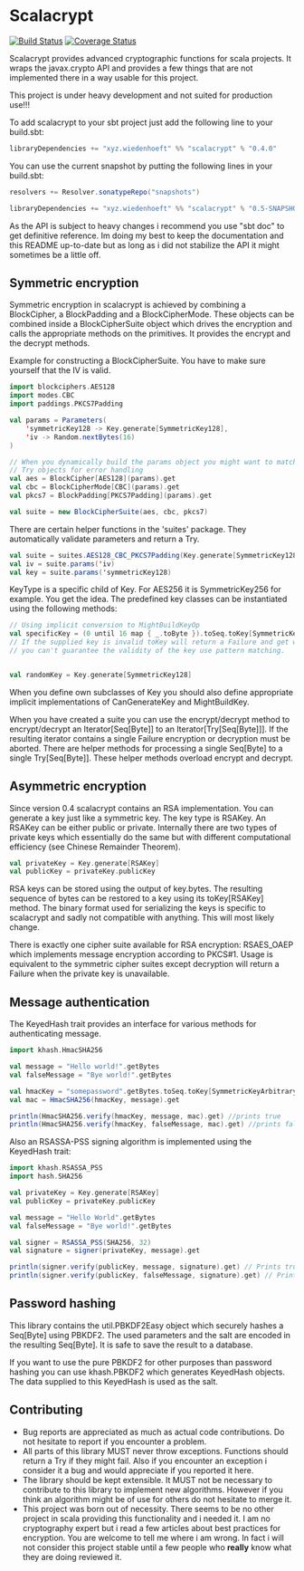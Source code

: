 Scalacrypt
==========

[![Build Status](https://travis-ci.org/Richard-W/scalacrypt.svg?branch=master)](https://travis-ci.org/Richard-W/scalacrypt)
[![Coverage Status](https://coveralls.io/repos/Richard-W/scalacrypt/badge.svg)](https://coveralls.io/r/Richard-W/scalacrypt)

Scalacrypt provides advanced cryptographic functions for scala projects. It wraps the
javax.crypto API and provides a few things that are not implemented there in a way
usable for this project.

This project is under heavy development and not suited for production use!!!

To add scalacrypt to your sbt project just add the following line to your build.sbt:

```scala
libraryDependencies += "xyz.wiedenhoeft" %% "scalacrypt" % "0.4.0"
```

You can use the current snapshot by putting the following lines in your build.sbt:

```scala
resolvers += Resolver.sonatypeRepo("snapshots")

libraryDependencies += "xyz.wiedenhoeft" %% "scalacrypt" % "0.5-SNAPSHOT"
```

As the API is subject to heavy changes i recommend you use "sbt doc" to get definitive reference.
Im doing my best to keep the documentation and this README up-to-date but as long as i did not
stabilize the API it might sometimes be a little off.

Symmetric encryption
--------------------

Symmetric encryption in scalacrypt is achieved by combining a BlockCipher, a BlockPadding and a BlockCipherMode.
These objects can be combined inside a BlockCipherSuite object which drives the encryption and calls the appropriate
methods on the primitives. It provides the encrypt and the decrypt methods.

Example for constructing a BlockCipherSuite. You have to make sure yourself that the IV is valid.
```scala
import blockciphers.AES128
import modes.CBC
import paddings.PKCS7Padding

val params = Parameters(
	'symmetricKey128 -> Key.generate[SymmetricKey128],
	'iv -> Random.nextBytes(16)
)

// When you dynamically build the params object you might want to match the
// Try objects for error handling
val aes = BlockCipher[AES128](params).get
val cbc = BlockCipherMode[CBC](params).get
val pkcs7 = BlockPadding[PKCS7Padding](params).get

val suite = new BlockCipherSuite(aes, cbc, pkcs7)
```

There are certain helper functions in the 'suites' package. They automatically validate parameters and return a Try.

```scala
val suite = suites.AES128_CBC_PKCS7Padding(Key.generate[SymmetricKey128], None).get
val iv = suite.params('iv)
val key = suite.params('symmetricKey128)
```

KeyType is a specific child of Key. For AES256 it is SymmetricKey256 for example.
You get the idea. The predefined key classes can be instantiated using the following
methods:

```scala
// Using implicit conversion to MightBuildKeyOp
val specificKey = (0 until 16 map { _.toByte }).toSeq.toKey[SymmetricKey128].get
// If the supplied key is invalid toKey will return a Failure and get will throw. When
// you can't guarantee the validity of the key use pattern matching.


val randomKey = Key.generate[SymmetricKey128]
```

When you define own subclasses of Key you should also define appropriate implicit implementations of CanGenerateKey
and MightBuildKey.

When you have created a suite you can use the encrypt/decrypt method to encrypt/decrypt an Iterator[Seq[Byte]] to an Iterator[Try[Seq[Byte]]].
If the resulting iterator contains a single Failure encryption or decryption must be aborted. There are helper methods for processing a single
Seq[Byte] to a single Try[Seq[Byte]]. These helper methods overload encrypt and decrypt.

Asymmetric encryption
---------------------

Since version 0.4 scalacrypt contains an RSA implementation. You can generate a key just like a symmetric key.
The key type is RSAKey. An RSAKey can be either public or private. Internally there are two types of private keys
which essentially do the same but with different computational efficiency (see Chinese Remainder Theorem).

```scala
val privateKey = Key.generate[RSAKey]
val publicKey = privateKey.publicKey
```

RSA keys can be stored using the output of key.bytes. The resulting sequence of bytes can be restored to a key
using its toKey[RSAKey] method. The binary format used for serializing the keys is specific to scalacrypt and
sadly not compatible with anything. This will most likely change.

There is exactly one cipher suite available for RSA encryption: RSAES\_OAEP which implements message encryption
according to PKCS#1. Usage is equivalent to the symmetric cipher suites except decryption will return a Failure
when the private key is unavailable.

Message authentication
----------------------

The KeyedHash trait provides an interface for various methods for authenticating message.

```scala
import khash.HmacSHA256

val message = "Hello world!".getBytes
val falseMessage = "Bye world!".getBytes

val hmacKey = "somepassword".getBytes.toSeq.toKey[SymmetricKeyArbitrary].get
val mac = HmacSHA256(hmacKey, message).get

println(HmacSHA256.verify(hmacKey, message, mac).get) //prints true
println(HmacSHA256.verify(hmacKey, falseMessage, mac).get) //prints false
```

Also an RSASSA-PSS signing algorithm is implemented using the KeyedHash trait:

```scala
import khash.RSASSA_PSS
import hash.SHA256

val privateKey = Key.generate[RSAKey]
val publicKey = privateKey.publicKey

val message = "Hello World".getBytes
val falseMessage = "Bye world!".getBytes

val signer = RSASSA_PSS(SHA256, 32)
val signature = signer(privateKey, message).get

println(signer.verify(publicKey, message, signature).get) // Prints true
println(signer.verify(publicKey, falseMessage, signature).get) // Prints true
```

Password hashing
----------------

This library contains the util.PBKDF2Easy object which securely hashes a Seq[Byte] using PBKDF2. The used parameters and the salt are encoded
in the resulting Seq[Byte]. It is safe to save the result to a database.

If you want to use the pure PBKDF2 for other purposes than password hashing you can use khash.PBKDF2 which generates KeyedHash objects.
The data supplied to this KeyedHash is used as the salt.

Contributing
------------

* Bug reports are appreciated as much as actual code contributions. Do not hesitate to report if you encounter a problem.
* All parts of this library MUST never throw exceptions. Functions should return a Try if they might fail. Also if you encounter an exception i consider it a bug and would appreciate if you reported it here.
* The library should be kept extensible. It MUST not be necessary to contribute to this library to implement new algorithms. However if you think an algorithm might be of use for others do not hesitate to merge it.
* This project was born out of necessity. There seems to be no other project in scala providing this functionality and i needed it. I am no cryptography expert but i read a few articles about best practices for encryption. You are welcome to tell me where i am wrong. In fact i will not consider this project stable until a few people who **really** know what they are doing reviewed it.

